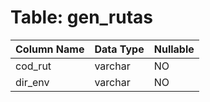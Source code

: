 # Table: gen_rutas

| Column Name | Data Type | Nullable |
|-------------|-----------|----------|
| cod_rut | varchar | NO |
| dir_env | varchar | NO |
